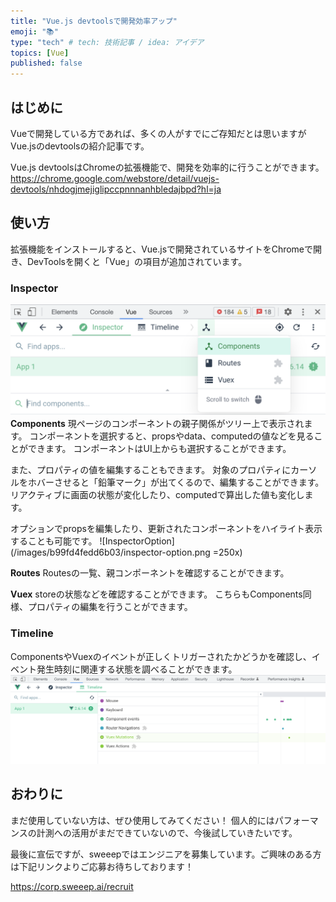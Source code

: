```yaml
---
title: "Vue.js devtoolsで開発効率アップ"
emoji: "📚"
type: "tech" # tech: 技術記事 / idea: アイデア
topics: [Vue]
published: false
---
```


## はじめに
Vueで開発している方であれば、多くの人がすでにご存知だとは思いますがVue.jsのdevtoolsの紹介記事です。

Vue.js devtoolsはChromeの拡張機能で、開発を効率的に行うことができます。
https://chrome.google.com/webstore/detail/vuejs-devtools/nhdogjmejiglipccpnnnanhbledajbpd?hl=ja

## 使い方
拡張機能をインストールすると、Vue.jsで開発されているサイトをChromeで開き、DevToolsを開くと「Vue」の項目が追加されています。

### Inspector
![Inspector](/images/b99fd4fedd6b03/inspector.png)
**Components**
現ページのコンポーネントの親子関係がツリー上で表示されます。
コンポーネントを選択すると、propsやdata、computedの値などを見ることができます。
コンポーネントはUI上からも選択することができます。

また、プロパティの値を編集することもできます。
対象のプロパティにカーソルをホバーさせると「鉛筆マーク」が出てくるので、編集することができます。リアクティブに画面の状態が変化したり、computedで算出した値も変化します。

オプションでpropsを編集したり、更新されたコンポーネントをハイライト表示することも可能です。
![InspectorOption](/images/b99fd4fedd6b03/inspector-option.png =250x)


**Routes**
Routesの一覧、親コンポーネントを確認することができます。

**Vuex**
storeの状態などを確認することができます。
こちらもComponents同様、プロパティの編集を行うことができます。


### Timeline
ComponentsやVuexのイベントが正しくトリガーされたかどうかを確認し、イベント発生時刻に関連する状態を調べることができます。
![timeline](/images/b99fd4fedd6b03/timeline.png)



## おわりに
まだ使用していない方は、ぜひ使用してみてください！
個人的にはパフォーマンスの計測への活用がまだできていないので、今後試していきたいです。

最後に宣伝ですが、sweeepではエンジニアを募集しています。ご興味のある方は下記リンクよりご応募お待ちしております！

https://corp.sweeep.ai/recruit